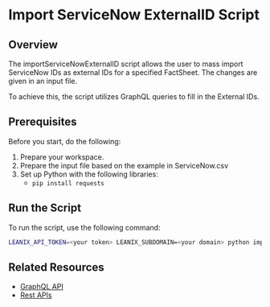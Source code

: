 # Import ServiceNow ExternalID Script

## Overview

The importServiceNowExternalID script allows the user to mass import ServiceNow IDs as external IDs for a specified FactSheet. The changes are given in an input file.

To achieve this, the script utilizes GraphQL queries to fill in the External IDs.

## Prerequisites

Before you start, do the following:

1. Prepare your workspace.
2. Prepare the input file based on the example in ServiceNow.csv
3. Set up Python with the following libraries: 
    - `pip install requests`

## Run the Script

To run the script, use the following command:

```bash
LEANIX_API_TOKEN=<your token> LEANIX_SUBDOMAIN=<your domain> python importServiceNowExternalI.py
```

## Related Resources

- [GraphQL API](https://docs-eam.leanix.net/reference/graphql-tutorials)
- [Rest APIs](https://docs-eam.leanix.net/reference/rest-apis)
